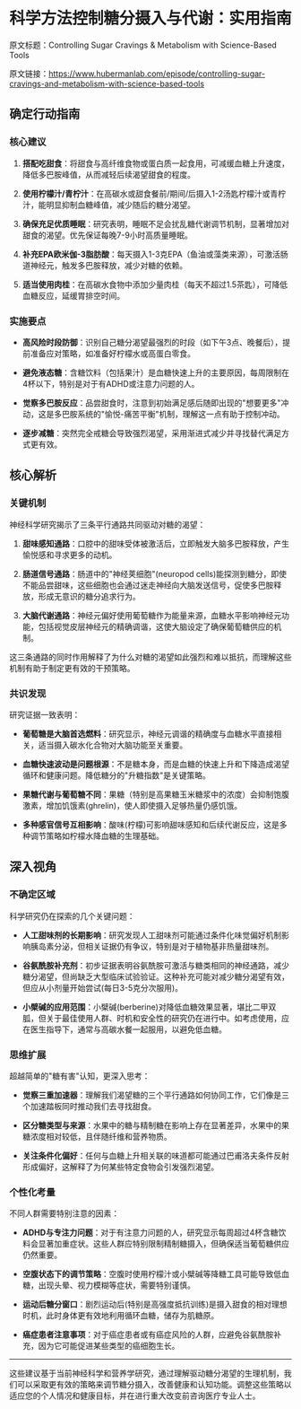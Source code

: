 # 科学方法控制糖分摄入与代谢：实用指南

原文标题：Controlling Sugar Cravings & Metabolism with Science-Based Tools

原文链接：https://www.hubermanlab.com/episode/controlling-sugar-cravings-and-metabolism-with-science-based-tools

<YouTube videoId="VAEzZeaV5zM" />

## 确定行动指南

### 核心建议
1. **搭配吃甜食**：将甜食与高纤维食物或蛋白质一起食用，可减缓血糖上升速度，降低多巴胺峰值，从而减轻后续渴望甜食的程度。
   
2. **使用柠檬汁/青柠汁**：在高碳水或甜食餐前/期间/后摄入1-2汤匙柠檬汁或青柠汁，能明显抑制血糖峰值，减少随后的糖分渴望。

3. **确保充足优质睡眠**：研究表明，睡眠不足会扰乱糖代谢调节机制，显著增加对甜食的渴望。优先保证每晚7-9小时高质量睡眠。

4. **补充EPA欧米伽-3脂肪酸**：每天摄入1-3克EPA（鱼油或藻类来源），可激活肠道神经元，触发多巴胺释放，减少对糖的依赖。

5. **适当使用肉桂**：在高碳水食物中添加少量肉桂（每天不超过1.5茶匙），可降低血糖反应，延缓胃排空时间。

### 实施要点

- **高风险时段防御**：识别自己糖分渴望最强烈的时段（如下午3点、晚餐后），提前准备应对策略，如准备好柠檬水或高蛋白零食。

- **避免液态糖**：含糖饮料（包括果汁）是血糖快速上升的主要原因，每周限制在4杯以下，特别是对于有ADHD或注意力问题的人。

- **觉察多巴胺反应**：品尝甜食时，注意到初始满足感后随即出现的"想要更多"冲动，这是多巴胺系统的"愉悦-痛苦平衡"机制，理解这一点有助于控制冲动。

- **逐步减糖**：突然完全戒糖会导致强烈渴望，采用渐进式减少并寻找替代满足方式更有效。

## 核心解析

### 关键机制

神经科学研究揭示了三条平行通路共同驱动对糖的渴望：

1. **甜味感知通路**：口腔中的甜味受体被激活后，立即触发大脑多巴胺释放，产生愉悦感和寻求更多的动机。

2. **肠道信号通路**：肠道中的"神经荚细胞"(neuropod cells)能探测到糖分，即使不能品尝甜味，这些细胞也会通过迷走神经向大脑发送信号，促使多巴胺释放，形成无意识的糖分追求行为。

3. **大脑代谢通路**：神经元偏好使用葡萄糖作为能量来源，血糖水平影响神经元功能，包括视觉皮层神经元的精确调谐，这使大脑设定了确保葡萄糖供应的机制。

这三条通路的同时作用解释了为什么对糖的渴望如此强烈和难以抵抗，而理解这些机制有助于制定更有效的干预策略。

### 共识发现

研究证据一致表明：

- **葡萄糖是大脑首选燃料**：研究显示，神经元调谐的精确度与血糖水平直接相关，适当摄入碳水化合物对大脑功能至关重要。

- **血糖快速波动是问题根源**：不是糖本身，而是血糖的快速上升和下降造成渴望循环和健康问题。降低糖分的"升糖指数"是关键策略。

- **果糖代谢与葡萄糖不同**：果糖（特别是高果糖玉米糖浆中的浓度）会抑制饱腹激素，增加饥饿素(ghrelin)，使人即使摄入足够热量仍感饥饿。

- **多种感官信号互相影响**：酸味(柠檬)可影响甜味感知和后续代谢反应，这是多种调节策略如柠檬水降血糖的生理基础。

## 深入视角

### 不确定区域

科学研究仍在探索的几个关键问题：

- **人工甜味剂的长期影响**：研究发现人工甜味剂可能通过条件化味觉偏好机制影响胰岛素分泌，但相关证据仍有争议，特别是对于植物基非热量甜味剂。

- **谷氨酰胺补充剂**：初步证据表明谷氨酰胺可激活与糖类相同的神经通路，减少糖分渴望，但尚缺乏大型临床试验验证。这种补充可能对减少糖分渴望有效，但应从小剂量开始尝试(每日3-5克分次服用)。

- **小檗碱的应用范围**：小檗碱(berberine)对降低血糖效果显著，堪比二甲双胍，但关于最佳使用人群、时机和安全性的研究仍在进行中。如考虑使用，应在医生指导下，通常与高碳水餐一起服用，以避免低血糖。

### 思维扩展

超越简单的"糖有害"认知，更深入思考：

- **觉察三重加速器**：理解我们渴望糖的三个平行通路如何协同工作，它们像是三个加速踏板同时推动我们去寻找甜食。

- **区分糖类型与来源**：水果中的糖与精制糖在影响上存在显著差异，水果中的果糖浓度相对较低，且伴随纤维和营养物质。

- **关注条件化偏好**：任何与血糖上升相关联的味道都可能通过巴甫洛夫条件反射形成偏好，这解释了为何某些特定食物会引发强烈渴望。

### 个性化考量

不同人群需要特别注意的因素：

- **ADHD与专注力问题**：对于有注意力问题的人，研究显示每周超过4杯含糖饮料会显著加重症状。这些人群应特别限制精制糖摄入，但确保适当葡萄糖供应仍然重要。

- **空腹状态下的调节策略**：空腹时使用柠檬汁或小檗碱等降糖工具可能导致低血糖，出现头晕、视力模糊等症状，需要特别谨慎。

- **运动后糖分窗口**：剧烈运动后(特别是高强度抵抗训练)是摄入甜食的相对理想时机，此时身体更有效地利用循环血糖，储存为肌糖原。

- **癌症患者注意事项**：对于癌症患者或有癌症风险的人群，应避免谷氨酰胺补充，因为它可能促进某些类型的癌细胞生长。

---

这些建议基于当前神经科学和营养学研究，通过理解驱动糖分渴望的生理机制，我们可以采取更有效的策略来调节糖分摄入，改善健康和认知功能。调整这些策略以适应您的个人情况和健康目标，并在进行重大改变前咨询医疗专业人士。
